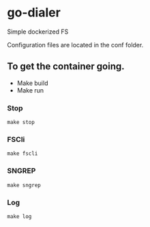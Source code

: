 # go-dialer

Simple dockerized FS

Configuration files are located in the conf folder.

## To get the container going.  

* Make build 
* Make run 


### Stop

```
make stop 
```

### FSCli 
```
make fscli
```

### SNGREP

```
make sngrep
```

### Log

```
make log
```
